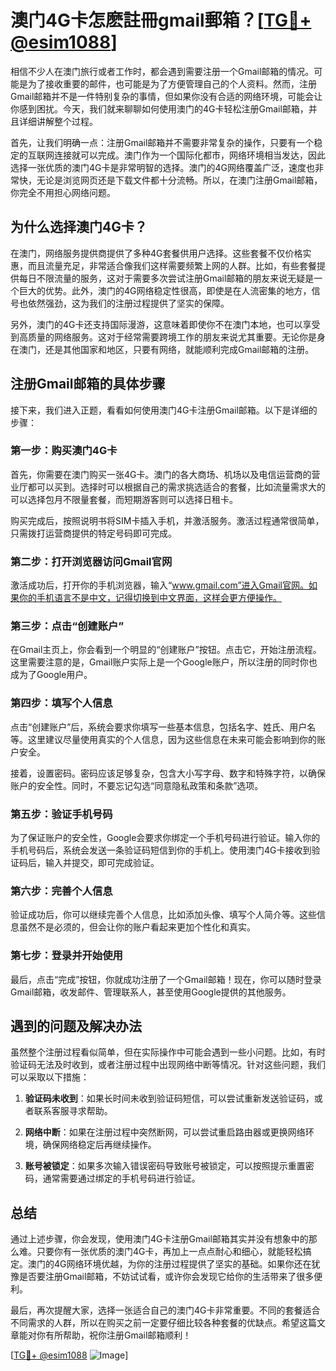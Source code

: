 # 澳门4G卡怎麽註冊gmail郵箱？[[TG💪+ @esim1088](https://t.me/s/esim1088)]

相信不少人在澳门旅行或者工作时，都会遇到需要注册一个Gmail邮箱的情况。可能是为了接收重要的邮件，也可能是为了方便管理自己的个人资料。然而，注册Gmail邮箱并不是一件特别复杂的事情，但如果你没有合适的网络环境，可能会让你感到困扰。今天，我们就来聊聊如何使用澳门的4G卡轻松注册Gmail邮箱，并且详细讲解整个过程。

首先，让我们明确一点：注册Gmail邮箱并不需要非常复杂的操作，只要有一个稳定的互联网连接就可以完成。澳门作为一个国际化都市，网络环境相当发达，因此选择一张优质的澳门4G卡是非常明智的选择。澳门的4G网络覆盖广泛，速度也非常快，无论是浏览网页还是下载文件都十分流畅。所以，在澳门注册Gmail邮箱，你完全不用担心网络问题。

## 为什么选择澳门4G卡？

在澳门，网络服务提供商提供了多种4G套餐供用户选择。这些套餐不仅价格实惠，而且流量充足，非常适合像我们这样需要频繁上网的人群。比如，有些套餐提供每日不限流量的服务，这对于需要多次尝试注册Gmail邮箱的朋友来说无疑是一个巨大的优势。此外，澳门的4G网络稳定性很高，即使是在人流密集的地方，信号也依然强劲，这为我们的注册过程提供了坚实的保障。

另外，澳门的4G卡还支持国际漫游，这意味着即使你不在澳门本地，也可以享受到高质量的网络服务。这对于经常需要跨境工作的朋友来说尤其重要。无论你是身在澳门，还是其他国家和地区，只要有网络，就能顺利完成Gmail邮箱的注册。

## 注册Gmail邮箱的具体步骤

接下来，我们进入正题，看看如何使用澳门4G卡注册Gmail邮箱。以下是详细的步骤：

### 第一步：购买澳门4G卡

首先，你需要在澳门购买一张4G卡。澳门的各大商场、机场以及电信运营商的营业厅都可以买到。选择时可以根据自己的需求挑选适合的套餐，比如流量需求大的可以选择包月不限量套餐，而短期游客则可以选择日租卡。

购买完成后，按照说明书将SIM卡插入手机，并激活服务。激活过程通常很简单，只需拨打运营商提供的特定号码即可完成。

### 第二步：打开浏览器访问Gmail官网

激活成功后，打开你的手机浏览器，输入“www.gmail.com”进入Gmail官网。如果你的手机语言不是中文，记得切换到中文界面，这样会更方便操作。

### 第三步：点击“创建账户”

在Gmail主页上，你会看到一个明显的“创建账户”按钮。点击它，开始注册流程。这里需要注意的是，Gmail账户实际上是一个Google账户，所以注册的同时你也成为了Google用户。

### 第四步：填写个人信息

点击“创建账户”后，系统会要求你填写一些基本信息，包括名字、姓氏、用户名等。这里建议尽量使用真实的个人信息，因为这些信息在未来可能会影响到你的账户安全。

接着，设置密码。密码应该足够复杂，包含大小写字母、数字和特殊字符，以确保账户的安全性。同时，不要忘记勾选“同意隐私政策和条款”选项。

### 第五步：验证手机号码

为了保证账户的安全性，Google会要求你绑定一个手机号码进行验证。输入你的手机号码后，系统会发送一条验证码短信到你的手机上。使用澳门4G卡接收到验证码后，输入并提交，即可完成验证。

### 第六步：完善个人信息

验证成功后，你可以继续完善个人信息，比如添加头像、填写个人简介等。这些信息虽然不是必须的，但会让你的账户看起来更加个性化和真实。

### 第七步：登录并开始使用

最后，点击“完成”按钮，你就成功注册了一个Gmail邮箱！现在，你可以随时登录Gmail邮箱，收发邮件、管理联系人，甚至使用Google提供的其他服务。

## 遇到的问题及解决办法

虽然整个注册过程看似简单，但在实际操作中可能会遇到一些小问题。比如，有时验证码无法及时收到，或者注册过程中出现网络中断等情况。针对这些问题，我们可以采取以下措施：

1. **验证码未收到**：如果长时间未收到验证码短信，可以尝试重新发送验证码，或者联系客服寻求帮助。
   
2. **网络中断**：如果在注册过程中突然断网，可以尝试重启路由器或更换网络环境，确保网络稳定后再继续操作。

3. **账号被锁定**：如果多次输入错误密码导致账号被锁定，可以按照提示重置密码，通常需要通过绑定的手机号码进行验证。

## 总结

通过上述步骤，你会发现，使用澳门4G卡注册Gmail邮箱其实并没有想象中的那么难。只要你有一张优质的澳门4G卡，再加上一点点耐心和细心，就能轻松搞定。澳门的4G网络环境优越，为你的注册过程提供了坚实的基础。如果你还在犹豫是否要注册Gmail邮箱，不妨试试看，或许你会发现它给你的生活带来了很多便利。

最后，再次提醒大家，选择一张适合自己的澳门4G卡非常重要。不同的套餐适合不同需求的人群，所以在购买之前一定要仔细比较各种套餐的优缺点。希望这篇文章能对你有所帮助，祝你注册Gmail邮箱顺利！

[[TG💪+ @esim1088](https://t.me/s/esim1088) ![Image](https://i.postimg.cc/4NQfJmqS/Snipaste-2025-05-13-00-14-12.png)]